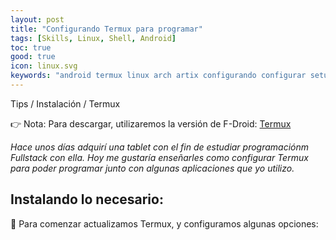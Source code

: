 ```yaml
---
layout: post
title: "Configurando Termux para programar"
tags: [Skills, Linux, Shell, Android]
toc: true
good: true
icon: linux.svg
keywords: "android termux linux arch artix configurando configurar setup programar programming hub fullstack developer learning how to ide IDE myTermux ohmyzsh zsh bat cat cava ncmpcpp mpd mpc mpv firefox develop developing programando tablet samsung xiaomi tab galaxy"
---
```


Tips / Instalación / Termux

👉 Nota: Para descargar, utilizaremos la versión de F-Droid: [Termux](https://f-droid.org/en/packages/com.termux/)

<div class="p-list">

<i>Hace unos días adquirí una tablet con el fin de estudiar programaciónm Fullstack con ella. Hoy me gustaría enseñarles como configurar Termux para poder programar junto con algunas aplicaciones que yo utilizo.</i>

## Instalando lo necesario:

🔅 Para comenzar actualizamos Termux, y configuramos algunas opciones:



</div>
